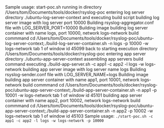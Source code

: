 Sample usage: start-poc.sh running in directory /Users/tom/Documents/tools/docker/rsyslog-poc
entering log server directory ./ubuntu-log-server-context and executing build script
building log server image with log server port 10000
Building rsyslog-aggregator.conf file with LOG_SERVER_PORT=10000
Building image
building log server container with name logs, port 10000, network logs-network
build commmand cd /Users/tom/Documents/tools/docker/rsyslog-poc/ubuntu-log-server-context;./build-log-server-container.sh -n logs -p 10000 -w logs-network
tab 1 of window id 45099
back to starting execution directory /Users/tom/Documents/tools/docker/rsyslog-poc
entering app server directory ./ubuntu-app-server-context
assembling app servers build command
executing ./build-app-server.sh -c app1 -c app2 -l logs -w logs-network
building app server image with log server name logs
Building rsyslog-sender.conf file with LOG_SERVER_NAME=logs
Building image
building app server container with name app1, port 10001, network logs-network
build commmand cd /Users/tom/Documents/tools/docker/rsyslog-poc/ubuntu-app-server-context;./build-app-server-container.sh -n app1 -p 10001 -w logs-network
tab 1 of window id 45101
building app server container with name app2, port 10002, network logs-network
build commmand cd /Users/tom/Documents/tools/docker/rsyslog-poc/ubuntu-app-server-context;./build-app-server-container.sh -n app2 -p 10002 -w logs-network
tab 1 of window id 45103
Sample usage: `./start-poc.sh -c app1 -c app2 -l logs -w logs-network -p 10000`
